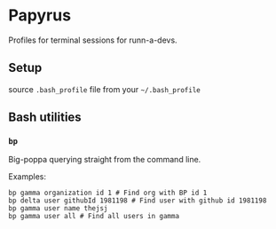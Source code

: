 # Papyrus

Profiles for terminal sessions for runn-a-devs.

## Setup
source `.bash_profile` file from your `~/.bash_profile`

## Bash utilities

### `bp`

Big-poppa querying straight from the command line.

Examples:

```
bp gamma organization id 1 # Find org with BP id 1
bp delta user githubId 1981198 # Find user with github id 1981198
bp gamma user name thejsj
bp gamma user all # Find all users in gamma
```
